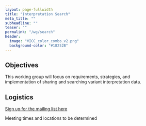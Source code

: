 ```yaml
---
layout: page-fullwidth
title: "Interpretation Search"
meta_title: ""
subheadline: ""
teaser: ""
permalink: "/wg/search"
header:
  image: "VICC_color_combo_v2.png"
  background-color: "#18252B"
---
```



## Objectives
This working group will focus on requirements, strategies, and implementation of sharing and searching variant interpretation data.

## Logistics

[Sign up for the mailing list here](https://groups.google.com/forum/#!forum/vicc-search-wg)

Meeting times and locations to be determined